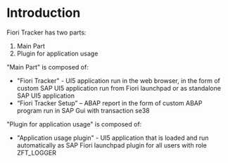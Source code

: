 # Introduction

Fiori Tracker has two parts:
1. Main Part
2. Plugin for application usage

"Main Part" is composed of:
-	"Fiori Tracker" - UI5 application run in the web browser, in the form of custom SAP UI5 application run from Fiori launchpad or as standalone SAP UI5 application
-	“Fiori Tracker Setup” – ABAP report in the form of custom ABAP program run in SAP Gui with transaction se38

"Plugin for application usage" is composed of:
- "Application usage plugin" - UI5 application that is loaded and run automatically as SAP Fiori launchpad plugin for all users with role ZFT_LOGGER

